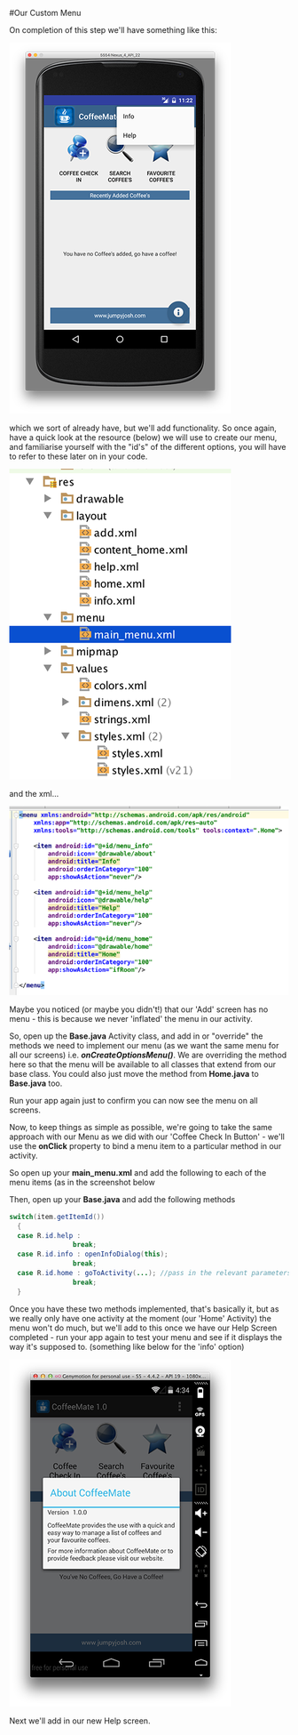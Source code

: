 #Our Custom Menu

On completion of this step we'll have something like this:

![](../img/starterappmenu.png)

which we sort of already have, but we'll add functionality. So once again, have a quick look at the resource (below) we will use to create our menu, and familiarise yourself with the "id's" of the different options, you will have to refer to these later on in your code.

![](../img/lab2s301.png)

and the xml...

![](../img/lab2s302.png)

Maybe you noticed (or maybe you didn't!) that our 'Add' screen has no menu - this is because we never 'inflated' the menu in our activity. 

So, open up the <b>Base.java</b> Activity class, and add in or "override" the methods we need to implement our menu (as we want the same menu for all our screens) i.e. <b><i>onCreateOptionsMenu()</i></b>. We are overriding the method here so that the menu will be available to all classes that extend from our base class. You could also just move the method from <b>Home.java</b> to <b>Base.java</b> too.

Run your app again just to confirm you can now see the menu on all screens.

Now, to keep things as simple as possible, we're going to take the same approach with our Menu as we did with our 'Coffee Check In Button' - we'll use the <b>onClick</b> property to bind a menu item to a particular method in our activity.

So open up your <b>main_menu.xml</b> and add the following to each of the menu items (as in the screenshot below

Then, open up your <b>Base.java</b> and add the following methods

~~~java
switch(item.getItemId()) 
  {
  case R.id.help : 
                break;
  case R.id.info : openInfoDialog(this);
                break;
  case R.id.home : goToActivity(...); //pass in the relevant parameters 
                break;
  }
~~~

Once you have these two methods implemented, that's basically it, but as we really only have one activity at the moment (our 'Home' Activity) the menu won't do much, but we'll add to this once we have our Help Screen completed - run your app again to test your menu and see if it displays the way it's supposed to. (something like below for the 'info' option)

![](../img/lab207.png)

Next we'll add in our new Help screen.


